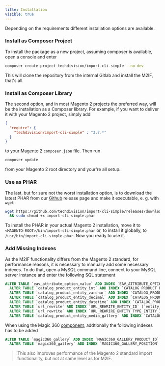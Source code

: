 ```yaml
---
title: Installation
visible: true
---
```


Depending on the requirements different installation options are available.

### Install as Composer Project

To install the package as a new project, assuming composer is available, open a console and enter

```sh
composer create-project techdivision/import-cli-simple --no-dev
```

This will clone the repository from the internal Gitlab and install the M2IF, that's all.

### Install as Composer Library

The second option, and in most Magento 2 projects the preferred way, will be the installation as a Composer library. For example, if you want to deliver it with your Magento 2 project, simply add

```json
{
  "require": {
    "techdivision/import-cli-simple" : "3.7.*"
  }
}
```

to your Magento 2 `composer.json` file. Then run

```sh
composer update
```

from your Magento 2 root directory and your're all setup.

### Use as PHAR

The last, but for sure not the worst installation option, is to download the latest PHAR from our [Github](https://github.com/techdivision/import-cli-simple/releases) release page and make it executable, e. g. with `wget`

```sh
wget https://github.com/techdivision/import-cli-simple/releases/download/3.7.8/import-cli-simple.phar \
  && sudo chmod +x import-cli-simple.phar
```

To install the PHAR in your actual Magento 2 installation, move it to `<MAGENTO-ROOT>/bin/import-cli-simple.phar` or, to install it globally, to `/usr/bin/import-cli-simple.phar`. Now you ready to use it.

### Add Missing Indexes

As the M2IF functionality differs from the Magento 2 standard, for performance reasons, it is necessary to manually add some necessary indexes. To do that, open a MySQL command line, connect to your MySQL server instance and enter the following SQL statement
 
```sql
ALTER TABLE `eav_attribute_option_value` ADD INDEX `EAV_ATTRIBUTE_OPTION_VALUE_VALUE` (`value` ASC); \
  ALTER TABLE `catalog_product_entity_int` ADD INDEX `CATALOG_PRODUCT_ENTITY_INT_VALUE` (`value` ASC); \
  ALTER TABLE `catalog_product_entity_varchar` ADD INDEX `CATALOG_PRODUCT_ENTITY_VARCHAR_VALUE` (`value` ASC); \
  ALTER TABLE `catalog_product_entity_decimal` ADD INDEX `CATALOG_PRODUCT_ENTITY_DECIMAL_VALUE` (`value` ASC); \
  ALTER TABLE `catalog_product_entity_datetime` ADD INDEX `CATALOG_PRODUCT_ENTITY_DATETIME_VALUE` (`value` ASC); \
  ALTER TABLE `url_rewrite` ADD INDEX `URL_REWRITE_ENTITY_ID` (`entity_id` ASC); \
  ALTER TABLE `url_rewrite` ADD INDEX `URL_REWRIRE_ENTITY_TYPE_ENTITY_ID` (`entity_id` ASC, `entity_type` ASC); \
  ALTER TABLE `catalog_product_entity_media_gallery` ADD INDEX `CATALOG_PRODUCT_ENTITY_MEDIA_GALLERY_VALUE` (`value`);
```

When using the Magic 360 [component](/components/3rd-party-components), addtionally the following indexes has to be added

```sql
ALTER TABLE `magic360_gallery` ADD INDEX `MAGIC360_GALLERY_PRODUCT_ID` (`product_id`); \
  ALTER TABLE `magic360_gallery` ADD INDEX `MAGIC360_GALLERY_POSITION` (`position`);
```

> This also improves performance of the Magento 2 standard import functionality, but not at same level as for M2IF.